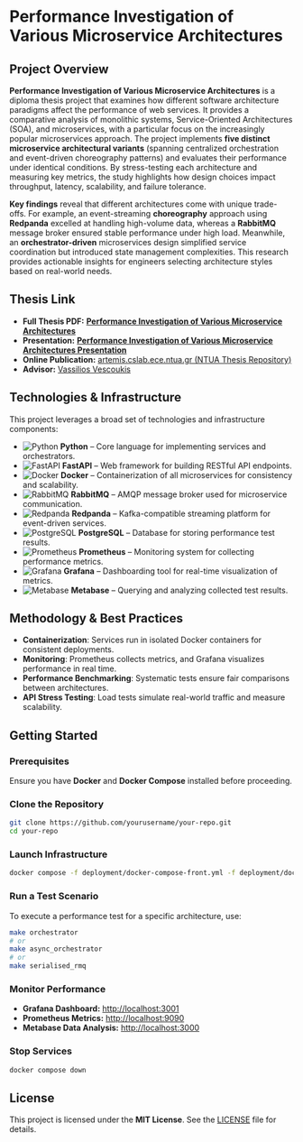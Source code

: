 # Performance Investigation of Various Microservice Architectures

## Project Overview

**Performance Investigation of Various Microservice Architectures** is a diploma thesis project that examines how different software architecture paradigms affect the performance of web services. It provides a comparative analysis of monolithic systems, Service-Oriented Architectures (SOA), and microservices, with a particular focus on the increasingly popular microservices approach. The project implements **five distinct microservice architectural variants** (spanning centralized orchestration and event-driven choreography patterns) and evaluates their performance under identical conditions. By stress-testing each architecture and measuring key metrics, the study highlights how design choices impact throughput, latency, scalability, and failure tolerance.

**Key findings** reveal that different architectures come with unique trade-offs. For example, an event-streaming **choreography** approach using **Redpanda** excelled at handling high-volume data, whereas a **RabbitMQ** message broker ensured stable performance under high load. Meanwhile, an **orchestrator-driven** microservices design simplified service coordination but introduced state management complexities. This research provides actionable insights for engineers selecting architecture styles based on real-world needs.

## Thesis Link

- **Full Thesis PDF:** [**Performance Investigation of Various Microservice Architectures**](documents/Performance_Investigation_of_various_Microservice_Architectures.pdf)
- **Presentation:** [**Performance Investigation of Various Microservice Architectures Presentation**](documents/Performance_Investigation_of_various_Microservice_Architectures.pptx)
- **Online Publication:** [artemis.cslab.ece.ntua.gr (NTUA Thesis Repository)](http://artemis.cslab.ece.ntua.gr:8080/jspui/handle/123456789/18763)
- **Advisor:** [Vassilios Vescoukis](https://scholar.google.com/citations?user=1y8pf8IAAAAJ)

## Technologies & Infrastructure

This project leverages a broad set of technologies and infrastructure components:

- ![Python](https://img.shields.io/badge/Python-3.10-blue?style=flat&logo=python&logoColor=white) **Python** – Core language for implementing services and orchestrators.  
- ![FastAPI](https://img.shields.io/badge/FastAPI-Framework-009688?style=flat&logo=fastapi&logoColor=white) **FastAPI** – Web framework for building RESTful API endpoints.  
- ![Docker](https://img.shields.io/badge/Docker-Containerization-2496ED?style=flat&logo=docker&logoColor=white) **Docker** – Containerization of all microservices for consistency and scalability.  
- ![RabbitMQ](https://img.shields.io/badge/RabbitMQ-Message_Broker-FF6600?style=flat&logo=rabbitmq&logoColor=white) **RabbitMQ** – AMQP message broker used for microservice communication.  
- ![Redpanda](https://img.shields.io/badge/Redpanda-Streaming_Platform-EE0000?style=flat&logo=red%20hat&logoColor=white) **Redpanda** – Kafka-compatible streaming platform for event-driven services.  
- ![PostgreSQL](https://img.shields.io/badge/PostgreSQL-Database-336791?style=flat&logo=postgresql&logoColor=white) **PostgreSQL** – Database for storing performance test results.  
- ![Prometheus](https://img.shields.io/badge/Prometheus-Monitoring-E6522C?style=flat&logo=prometheus&logoColor=white) **Prometheus** – Monitoring system for collecting performance metrics.  
- ![Grafana](https://img.shields.io/badge/Grafana-Dashboard-F46800?style=flat&logo=grafana&logoColor=white) **Grafana** – Dashboarding tool for real-time visualization of metrics.  
- ![Metabase](https://img.shields.io/badge/Metabase-Analytics-509EE3?style=flat&logo=metabase&logoColor=white) **Metabase** – Querying and analyzing collected test results.

## Methodology & Best Practices

- **Containerization**: Services run in isolated Docker containers for consistent deployments.
- **Monitoring**: Prometheus collects metrics, and Grafana visualizes performance in real time.
- **Performance Benchmarking**: Systematic tests ensure fair comparisons between architectures.
- **API Stress Testing**: Load tests simulate real-world traffic and measure scalability.

## Getting Started

### Prerequisites
Ensure you have **Docker** and **Docker Compose** installed before proceeding.

### Clone the Repository
```sh
git clone https://github.com/yourusername/your-repo.git  
cd your-repo
```

### Launch Infrastructure
```sh
docker compose -f deployment/docker-compose-front.yml -f deployment/docker-compose-workers.yml up -d
```

### Run a Test Scenario
To execute a performance test for a specific architecture, use:
```sh
make orchestrator
# or
make async_orchestrator
# or
make serialised_rmq
```

### Monitor Performance
- **Grafana Dashboard:** [http://localhost:3001](http://localhost:3001)  
- **Prometheus Metrics:** [http://localhost:9090](http://localhost:9090)  
- **Metabase Data Analysis:** [http://localhost:3000](http://localhost:3000)  

### Stop Services
```sh
docker compose down
```

## License

This project is licensed under the **MIT License**. See the [LICENSE](LICENSE) file for details.
